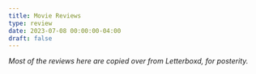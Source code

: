```yaml
---
title: Movie Reviews
type: review
date: 2023-07-08 00:00:00-04:00
draft: false
---
```


*Most of the reviews here are copied over from Letterboxd, for posterity.*